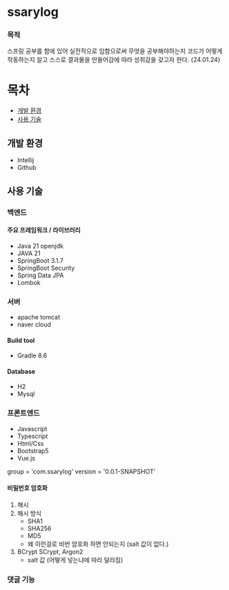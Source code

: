 # ssarylog
### 목적
스프링 공부를 함에 있어 실전적으로 임함으로써 무엇을 공부해야하는지 코드가 어떻게 작동하는지 알고 스스로 결과물을 만들어감에 따라 성취감을 갖고자 한다. {24.01.24}

# 목차
- [개발 환경](#개발-환경)
- [사용 기술](#사용-기술)

## 개발 환경
- Intellij
- Github

## 사용 기술
### 백엔드
#### 주요 프레임워크 / 라이브러리
- Java 21 openjdk
- JAVA 21
- SpringBoot 3.1.7
- SpringBoot Security
- Spring Data JPA
- Lombok

### 서버
- apache tomcat
- naver cloud

#### Build tool
- Gradle 8.6

#### Database
- H2
- Mysql

### 프론트엔드
- Javascript
- Typescript
- Html/Css
- Bootstrap5
- Vue.js

group = 'com.ssarylog'
version = '0.0.1-SNAPSHOT'


#### 비밀번호 암호화
1. 해시
2. 해시 방식
    - SHA1
    - SHA256
    - MD5
    - 왜 이런걸로 비번 암호화 하면 안되는지 (salt 값이 없다.)
3. BCrypt SCrypt, Argon2
    - salt 값 (어떻게 넣는냐에 따라 달라짐)

### 댓글 기능
